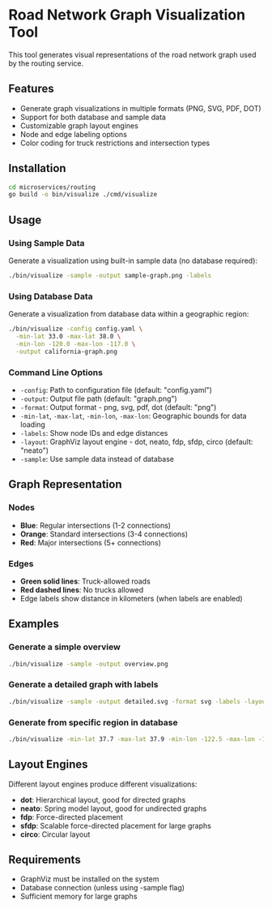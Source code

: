 # Road Network Graph Visualization Tool

This tool generates visual representations of the road network graph used by the routing service.

## Features

- Generate graph visualizations in multiple formats (PNG, SVG, PDF, DOT)
- Support for both database and sample data
- Customizable graph layout engines
- Node and edge labeling options
- Color coding for truck restrictions and intersection types

## Installation

```bash
cd microservices/routing
go build -o bin/visualize ./cmd/visualize
```

## Usage

### Using Sample Data

Generate a visualization using built-in sample data (no database required):

```bash
./bin/visualize -sample -output sample-graph.png -labels
```

### Using Database Data

Generate a visualization from database data within a geographic region:

```bash
./bin/visualize -config config.yaml \
  -min-lat 33.0 -max-lat 38.0 \
  -min-lon -120.0 -max-lon -117.0 \
  -output california-graph.png
```

### Command Line Options

- `-config`: Path to configuration file (default: "config.yaml")
- `-output`: Output file path (default: "graph.png")
- `-format`: Output format - png, svg, pdf, dot (default: "png")
- `-min-lat`, `-max-lat`, `-min-lon`, `-max-lon`: Geographic bounds for data loading
- `-labels`: Show node IDs and edge distances
- `-layout`: GraphViz layout engine - dot, neato, fdp, sfdp, circo (default: "neato")
- `-sample`: Use sample data instead of database

## Graph Representation

### Nodes
- **Blue**: Regular intersections (1-2 connections)
- **Orange**: Standard intersections (3-4 connections)
- **Red**: Major intersections (5+ connections)

### Edges
- **Green solid lines**: Truck-allowed roads
- **Red dashed lines**: No trucks allowed
- Edge labels show distance in kilometers (when labels are enabled)

## Examples

### Generate a simple overview
```bash
./bin/visualize -sample -output overview.png
```

### Generate a detailed graph with labels
```bash
./bin/visualize -sample -output detailed.svg -format svg -labels -layout dot
```

### Generate from specific region in database
```bash
./bin/visualize -min-lat 37.7 -max-lat 37.9 -min-lon -122.5 -max-lon -122.3 -output sf-bay.png -labels
```

## Layout Engines

Different layout engines produce different visualizations:

- **dot**: Hierarchical layout, good for directed graphs
- **neato**: Spring model layout, good for undirected graphs
- **fdp**: Force-directed placement
- **sfdp**: Scalable force-directed placement for large graphs
- **circo**: Circular layout

## Requirements

- GraphViz must be installed on the system
- Database connection (unless using -sample flag)
- Sufficient memory for large graphs